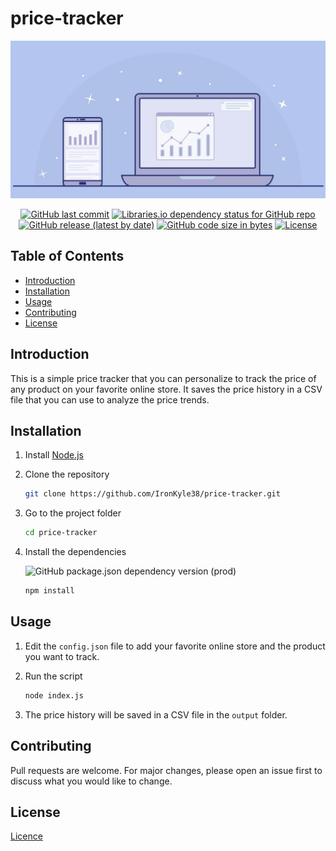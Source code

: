 # price-tracker

<div align="center">
    <p>
        <img src="/img/banner.jpg" alt="Price Tracker" />
    </p>
    <p>
        <a href="https://github.com/IronKyle38/price-tracker/commits/main"><img
            src="https://img.shields.io/github/last-commit/IronKyle38/price-tracker" alt="GitHub last commit" /></a>
        <a href="https://github.com/IronKyle38/price-tracker/network/dependencies"><img
            src="https://img.shields.io/librariesio/github/IronKyle38/price-tracker"
            alt="Libraries.io dependency status for GitHub repo" /></a>
        <a href="https://github.com/IronKyle38/price-tracker/releases/latest"><img
            src="https://img.shields.io/github/v/release/IronKyle38/price-tracker"
            alt="GitHub release (latest by date)" /></a>
        <a href="https://github.com/IronKyle38/price-tracker"><img
            src="https://img.shields.io/github/languages/code-size/IronKyle38/price-tracker"
            alt="GitHub code size in bytes" /></a>
        <a href="LICENSE"><img src="https://img.shields.io/github/license/IronKyle38/price-tracker" alt="License" /></a>
    </p>
</div>

## Table of Contents

- [Introduction](##introduction)
- [Installation](##installation)
- [Usage](##usage)
- [Contributing](##contributing)
- [License](##license)

## Introduction

This is a simple price tracker that you can personalize to track the price of any product on your favorite online store. It saves the price history in a CSV file that you can use to analyze the price trends.

## Installation

1. Install [Node.js](https://nodejs.org/en/download/)

2. Clone the repository
    
    ```bash
    git clone https://github.com/IronKyle38/price-tracker.git
    ```

3. Go to the project folder

    ```bash
    cd price-tracker
    ```

4. Install the dependencies

    ![GitHub package.json dependency version (prod)](https://img.shields.io/github/package-json/dependency-version/IronKyle38/price-tracker/puppeteer)

    ```bash
    npm install
    ```

## Usage

1. Edit the `config.json` file to add your favorite online store and the product you want to track.

2. Run the script

    ```bash
    node index.js
    ```

3. The price history will be saved in a CSV file in the `output` folder.

## Contributing

Pull requests are welcome. For major changes, please open an issue first to discuss what you would like to change.

## License

[Licence](https://github.com/IronKyle38/price-tracker/blob/main/LICENSE)